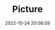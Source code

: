 ---
weight: 1
images:
- /images/edited/144.jpeg
title: Picture
date: 2022-10-24 20:08:09
tags: [luminarneo,work,ILCE-7M3,59.0,person]
---